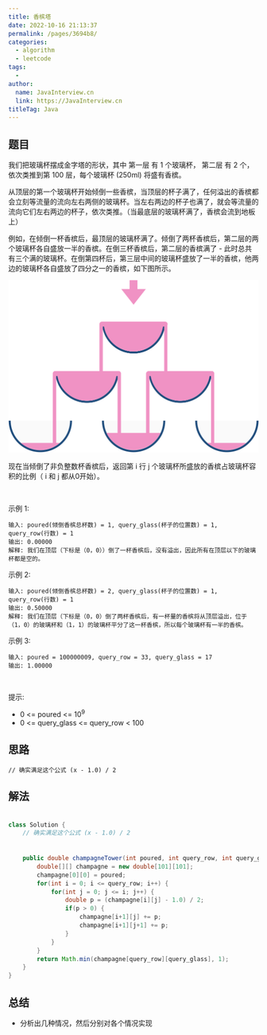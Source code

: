 ```yaml
---
title: 香槟塔
date: 2022-10-16 21:13:37
permalink: /pages/3694b8/
categories:
  - algorithm
  - leetcode
tags:
  - 
author: 
  name: JavaInterview.cn
  link: https://JavaInterview.cn
titleTag: Java
---
```


## 题目

我们把玻璃杯摆成金字塔的形状，其中 第一层 有 1 个玻璃杯， 第二层 有 2 个，依次类推到第 100 层，每个玻璃杯 (250ml) 将盛有香槟。

从顶层的第一个玻璃杯开始倾倒一些香槟，当顶层的杯子满了，任何溢出的香槟都会立刻等流量的流向左右两侧的玻璃杯。当左右两边的杯子也满了，就会等流量的流向它们左右两边的杯子，依次类推。（当最底层的玻璃杯满了，香槟会流到地板上）

例如，在倾倒一杯香槟后，最顶层的玻璃杯满了。倾倒了两杯香槟后，第二层的两个玻璃杯各自盛放一半的香槟。在倒三杯香槟后，第二层的香槟满了 - 此时总共有三个满的玻璃杯。在倒第四杯后，第三层中间的玻璃杯盛放了一半的香槟，他两边的玻璃杯各自盛放了四分之一的香槟，如下图所示。

![](../../../media/pictures/leetcode/tower.png)


现在当倾倒了非负整数杯香槟后，返回第 i 行 j 个玻璃杯所盛放的香槟占玻璃杯容积的比例（ i 和 j 都从0开始）。

 

示例 1:

    输入: poured(倾倒香槟总杯数) = 1, query_glass(杯子的位置数) = 1, query_row(行数) = 1
    输出: 0.00000
    解释: 我们在顶层（下标是（0，0））倒了一杯香槟后，没有溢出，因此所有在顶层以下的玻璃杯都是空的。

示例 2:

    输入: poured(倾倒香槟总杯数) = 2, query_glass(杯子的位置数) = 1, query_row(行数) = 1
    输出: 0.50000
    解释: 我们在顶层（下标是（0，0）倒了两杯香槟后，有一杯量的香槟将从顶层溢出，位于（1，0）的玻璃杯和（1，1）的玻璃杯平分了这一杯香槟，所以每个玻璃杯有一半的香槟。
示例 3:

    输入: poured = 100000009, query_row = 33, query_glass = 17
    输出: 1.00000
 

提示:

- 0 <= poured <= 10<sup>9</sup>
- 0 <= query_glass <= query_row < 100


## 思路

    // 确实满足这个公式 (x - 1.0) / 2

## 解法
```java

class Solution {
    // 确实满足这个公式 (x - 1.0) / 2


    public double champagneTower(int poured, int query_row, int query_glass) {
        double[][] champagne = new double[101][101];
        champagne[0][0] = poured;
        for(int i = 0; i <= query_row; i++) {
            for(int j = 0; j <= i; j++) {
                double p = (champagne[i][j] - 1.0) / 2;
                if(p > 0) {
                    champagne[i+1][j] += p;
                    champagne[i+1][j+1] += p;
                }
            }
        }
        return Math.min(champagne[query_row][query_glass], 1);
    }
}
```

## 总结

- 分析出几种情况，然后分别对各个情况实现 
